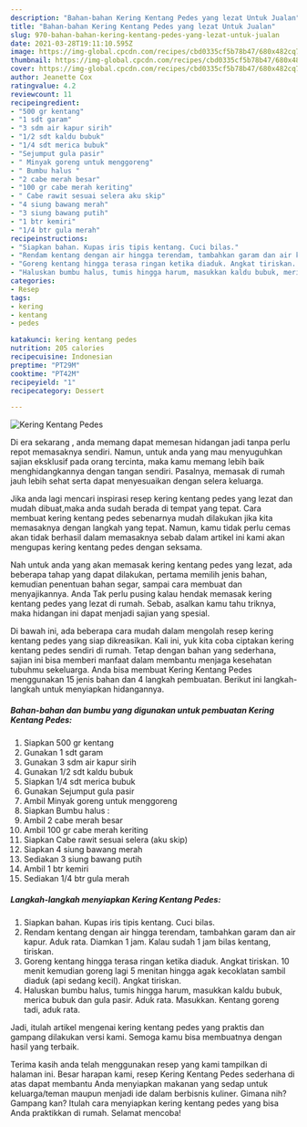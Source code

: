 ```yaml
---
description: "Bahan-bahan Kering Kentang Pedes yang lezat Untuk Jualan"
title: "Bahan-bahan Kering Kentang Pedes yang lezat Untuk Jualan"
slug: 970-bahan-bahan-kering-kentang-pedes-yang-lezat-untuk-jualan
date: 2021-03-28T19:11:10.595Z
image: https://img-global.cpcdn.com/recipes/cbd0335cf5b78b47/680x482cq70/kering-kentang-pedes-foto-resep-utama.jpg
thumbnail: https://img-global.cpcdn.com/recipes/cbd0335cf5b78b47/680x482cq70/kering-kentang-pedes-foto-resep-utama.jpg
cover: https://img-global.cpcdn.com/recipes/cbd0335cf5b78b47/680x482cq70/kering-kentang-pedes-foto-resep-utama.jpg
author: Jeanette Cox
ratingvalue: 4.2
reviewcount: 11
recipeingredient:
- "500 gr kentang"
- "1 sdt garam"
- "3 sdm air kapur sirih"
- "1/2 sdt kaldu bubuk"
- "1/4 sdt merica bubuk"
- "Sejumput gula pasir"
- " Minyak goreng untuk menggoreng"
- " Bumbu halus "
- "2 cabe merah besar"
- "100 gr cabe merah keriting"
- " Cabe rawit sesuai selera aku skip"
- "4 siung bawang merah"
- "3 siung bawang putih"
- "1 btr kemiri"
- "1/4 btr gula merah"
recipeinstructions:
- "Siapkan bahan. Kupas iris tipis kentang. Cuci bilas."
- "Rendam kentang dengan air hingga terendam, tambahkan garam dan air kapur. Aduk rata. Diamkan 1 jam. Kalau sudah 1 jam bilas kentang, tiriskan."
- "Goreng kentang hingga terasa ringan ketika diaduk. Angkat tiriskan. 10 menit kemudian goreng lagi 5 menitan hingga agak kecoklatan sambil diaduk (api sedang kecil). Angkat tiriskan."
- "Haluskan bumbu halus, tumis hingga harum, masukkan kaldu bubuk, merica bubuk dan gula pasir. Aduk rata. Masukkan. Kentang goreng tadi, aduk rata."
categories:
- Resep
tags:
- kering
- kentang
- pedes

katakunci: kering kentang pedes 
nutrition: 205 calories
recipecuisine: Indonesian
preptime: "PT29M"
cooktime: "PT42M"
recipeyield: "1"
recipecategory: Dessert

---
```



![Kering Kentang Pedes](https://img-global.cpcdn.com/recipes/cbd0335cf5b78b47/680x482cq70/kering-kentang-pedes-foto-resep-utama.jpg)

Di era  sekarang , anda memang dapat memesan hidangan jadi tanpa perlu repot memasaknya sendiri. Namun, untuk anda yang mau menyuguhkan sajian eksklusif pada orang tercinta, maka kamu memang lebih baik menghidangkannya dengan tangan sendiri. Pasalnya, memasak di rumah jauh lebih sehat serta dapat menyesuaikan dengan selera keluarga.

Jika anda lagi mencari inspirasi resep kering kentang pedes yang lezat dan mudah dibuat,maka anda sudah berada di tempat yang tepat. Cara membuat kering kentang pedes  sebenarnya mudah dilakukan jika kita memasaknya dengan langkah yang tepat. Namun, kamu tidak perlu cemas akan tidak berhasil dalam memasaknya 
sebab dalam artikel ini kami akan mengupas kering kentang pedes dengan seksama.  



Nah untuk anda yang akan memasak kering kentang pedes yang lezat, ada beberapa tahap yang dapat dilakukan, pertama memilih jenis bahan, kemudian penentuan bahan segar, sampai cara membuat dan menyajikannya. Anda Tak perlu pusing kalau hendak memasak kering kentang pedes yang lezat di rumah. Sebab, asalkan kamu  tahu triknya, maka hidangan ini dapat menjadi sajian yang spesial.

Di bawah ini, ada beberapa cara mudah dalam mengolah resep kering kentang pedes yang siap dikreasikan. Kali ini, yuk kita coba ciptakan kering kentang pedes sendiri di rumah. Tetap dengan bahan yang sederhana, sajian ini bisa memberi manfaat dalam membantu menjaga kesehatan tubuhmu sekeluarga. Anda bisa membuat Kering Kentang Pedes menggunakan 15 jenis bahan dan 4 langkah pembuatan. Berikut ini langkah-langkah untuk menyiapkan hidangannya.

<!--inarticleads1-->

##### Bahan-bahan dan bumbu yang digunakan untuk pembuatan Kering Kentang Pedes:

1. Siapkan 500 gr kentang
1. Gunakan 1 sdt garam
1. Gunakan 3 sdm air kapur sirih
1. Gunakan 1/2 sdt kaldu bubuk
1. Siapkan 1/4 sdt merica bubuk
1. Gunakan Sejumput gula pasir
1. Ambil  Minyak goreng untuk menggoreng
1. Siapkan  Bumbu halus :
1. Ambil 2 cabe merah besar
1. Ambil 100 gr cabe merah keriting
1. Siapkan  Cabe rawit sesuai selera (aku skip)
1. Siapkan 4 siung bawang merah
1. Sediakan 3 siung bawang putih
1. Ambil 1 btr kemiri
1. Sediakan 1/4 btr gula merah




<!--inarticleads2-->

##### Langkah-langkah menyiapkan Kering Kentang Pedes:

1. Siapkan bahan. Kupas iris tipis kentang. Cuci bilas.
1. Rendam kentang dengan air hingga terendam, tambahkan garam dan air kapur. Aduk rata. Diamkan 1 jam. Kalau sudah 1 jam bilas kentang, tiriskan.
1. Goreng kentang hingga terasa ringan ketika diaduk. Angkat tiriskan. 10 menit kemudian goreng lagi 5 menitan hingga agak kecoklatan sambil diaduk (api sedang kecil). Angkat tiriskan.
1. Haluskan bumbu halus, tumis hingga harum, masukkan kaldu bubuk, merica bubuk dan gula pasir. Aduk rata. Masukkan. Kentang goreng tadi, aduk rata.




Jadi, itulah artikel mengenai  kering kentang pedes  yang praktis dan gampang dilakukan versi kami. Semoga kamu bisa membuatnya dengan hasil yang terbaik. 

Terima kasih anda telah menggunakan resep yang kami tampilkan di halaman ini. Besar harapan kami, resep  Kering Kentang Pedes sederhana di atas dapat membantu Anda menyiapkan makanan yang sedap untuk keluarga/teman maupun menjadi ide dalam berbisnis kuliner. Gimana nih? Gampang kan? Itulah cara menyiapkan kering kentang pedes yang bisa Anda praktikkan di rumah. Selamat mencoba!

